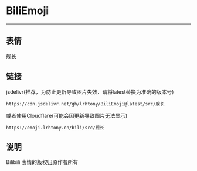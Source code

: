 # BiliEmoji
---
## 表情
舰长
## 链接
jsdelivr(推荐，为防止更新导致图片失效，请将latest替换为准确的版本号)
```
https://cdn.jsdelivr.net/gh/lrhtony/BiliEmoji@latest/src/舰长
```
或者使用Cloudflare(可能会因更新导致图片无法显示)
```
https://emoji.lrhtony.cn/bili/src/舰长
```
## 说明
Bilibili 表情的版权归原作者所有
